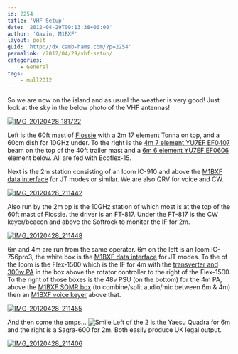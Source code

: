 ```yaml
---
id: 2254
title: 'VHF Setup'
date: '2012-04-29T09:13:38+00:00'
author: 'Gavin, M1BXF'
layout: post
guid: 'http://dx.camb-hams.com/?p=2254'
permalink: /2012/04/29/vhf-setup/
categories:
    - General
tags:
    - mull2012
---
```


So we are now on the island and as usual the weather is very good! Just look at the sky in the below photo of the VHF antennas!

[![IMG_20120428_181722](http://dx.camb-hams.com/wp-content/uploads/2012/04/IMG_20120428_181722_thumb.jpg "IMG_20120428_181722")](http://dx.camb-hams.com/wp-content/uploads/2012/04/IMG_20120428_181722.jpg)

Left is the 60ft mast of [Flossie](http://www.camb-hams.com/flossie) with a 2m 17 element Tonna on top, and a 60cm dish for 10GHz under. To the right is the [4m 7 element YU7EF EF0407](http://www.yu7ef.com/ef0407.htm) beam on the top of the 40ft trailer mast and a [6m 6 element YU7EF EF0606](http://www.yu7ef.com/ef0606.htm) element below. All are fed with Ecoflex-15.

Next is the 2m station consisting of an Icom IC-910 and above the [M1BXF data interface](http://www.geekshed.co.uk/bxf-usb-data-interface/) for JT modes or similar. We are also QRV for voice and CW.

[![IMG_20120428_211442](http://dx.camb-hams.com/wp-content/uploads/2012/04/IMG_20120428_211442_thumb.jpg "IMG_20120428_211442")](http://dx.camb-hams.com/wp-content/uploads/2012/04/IMG_20120428_211442.jpg)

Also run by the 2m op is the 10GHz station of which most is at the top of the 60ft mast of Flossie. the driver is an FT-817. Under the FT-817 is the CW keyer/beacon and above the Softrock to monitor the IF for 2m.

[![IMG_20120428_211448](http://dx.camb-hams.com/wp-content/uploads/2012/04/IMG_20120428_211448_thumb.jpg "IMG_20120428_211448")](http://dx.camb-hams.com/wp-content/uploads/2012/04/IMG_20120428_211448.jpg)

6m and 4m are run from the same operator. 6m on the left is an Icom IC-756pro3, the white box is the [M1BXF data interface](http://www.geekshed.co.uk/bxf-usb-data-interface/) for JT modes. To the of the Icom is the Flex-1500 which is the IF for 4m with the [transverter and 300w PA](http://www.geekshed.co.uk/4m-transverter/) in the box above the rotator controller to the right of the Flex-1500. To the right of those boxes is the 48v PSU (on the bottom) for the 4m PA, above the [M1BXF SOMR box](http://www.geekshed.co.uk/picaxe-28x1-bxf-shack-controller-so2r-somr/) (to combine/split audio/mic between 6m &amp; 4m) then an [M1BXF voice keyer](http://www.geekshed.co.uk/picaxe-08m-standalone-automatic-voice-keyer/) above that.

[![IMG_20120428_211455](http://dx.camb-hams.com/wp-content/uploads/2012/04/IMG_20120428_211455_thumb.jpg "IMG_20120428_211455")](http://dx.camb-hams.com/wp-content/uploads/2012/04/IMG_20120428_211455.jpg)

And then come the amps… ![Smile](http://dx.camb-hams.com/wp-content/uploads/2012/04/wlEmoticon-smile1.png) Left of the 2 is the Yaesu Quadra for 6m and the right is a Sagra-600 for 2m. Both easily produce UK legal output.

[![IMG_20120428_211406](http://dx.camb-hams.com/wp-content/uploads/2012/04/IMG_20120428_211406_thumb.jpg "IMG_20120428_211406")](http://dx.camb-hams.com/wp-content/uploads/2012/04/IMG_20120428_211406.jpg)
